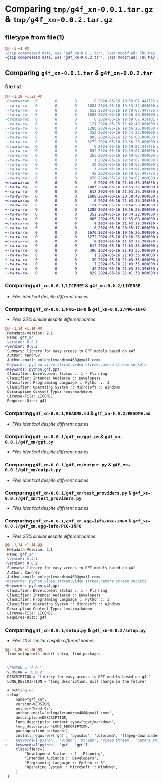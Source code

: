 # Comparing `tmp/g4f_xn-0.0.1.tar.gz` & `tmp/g4f_xn-0.0.2.tar.gz`

## filetype from file(1)

```diff
@@ -1 +1 @@
-gzip compressed data, was "g4f_xn-0.0.1.tar", last modified: Thu May 16 19:59:07 2024, max compression
+gzip compressed data, was "g4f_xn-0.0.2.tar", last modified: Thu May 16 21:03:35 2024, max compression
```

## Comparing `g4f_xn-0.0.1.tar` & `g4f_xn-0.0.2.tar`

### file list

```diff
@@ -1,18 +1,21 @@
-drwxrwxrwx   0        0        0        0 2024-05-16 19:59:07.445726 g4f_xn-0.0.1/
--rw-rw-rw-   0        0        0     1083 2024-05-16 19:53:32.000000 g4f_xn-0.0.1/LICENSE
--rw-rw-rw-   0        0        0      652 2024-05-16 19:59:07.445726 g4f_xn-0.0.1/PKG-INFO
--rw-rw-rw-   0        0        0     1608 2024-05-16 19:56:26.000000 g4f_xn-0.0.1/README.md
-drwxrwxrwx   0        0        0        0 2024-05-16 19:59:07.430101 g4f_xn-0.0.1/g4f_xn/
--rw-rw-rw-   0        0        0      121 2024-05-15 11:02:49.000000 g4f_xn-0.0.1/g4f_xn/__init__.py
--rw-rw-rw-   0        0        0     1280 2024-05-16 19:56:26.000000 g4f_xn-0.0.1/g4f_xn/gpt.py
--rw-rw-rw-   0        0        0      352 2024-05-16 19:34:22.000000 g4f_xn-0.0.1/g4f_xn/misc.py
--rw-rw-rw-   0        0        0      805 2024-05-16 12:55:08.000000 g4f_xn-0.0.1/g4f_xn/output.py
--rw-rw-rw-   0        0        0     3272 2024-05-16 19:56:26.000000 g4f_xn-0.0.1/g4f_xn/test_providers.py
-drwxrwxrwx   0        0        0        0 2024-05-16 19:59:07.445726 g4f_xn-0.0.1/g4f_xn.egg-info/
--rw-rw-rw-   0        0        0      652 2024-05-16 19:59:07.000000 g4f_xn-0.0.1/g4f_xn.egg-info/PKG-INFO
--rw-rw-rw-   0        0        0      265 2024-05-16 19:59:07.000000 g4f_xn-0.0.1/g4f_xn.egg-info/SOURCES.txt
--rw-rw-rw-   0        0        0        1 2024-05-16 19:59:07.000000 g4f_xn-0.0.1/g4f_xn.egg-info/dependency_links.txt
--rw-rw-rw-   0        0        0       39 2024-05-16 19:59:07.000000 g4f_xn-0.0.1/g4f_xn.egg-info/requires.txt
--rw-rw-rw-   0        0        0        7 2024-05-16 19:59:07.000000 g4f_xn-0.0.1/g4f_xn.egg-info/top_level.txt
--rw-rw-rw-   0        0        0       42 2024-05-16 19:59:07.445726 g4f_xn-0.0.1/setup.cfg
--rw-rw-rw-   0        0        0      878 2024-05-16 19:54:02.000000 g4f_xn-0.0.1/setup.py
+drwxrwxrwx   0        0        0        0 2024-05-16 21:03:35.396850 g4f_xn-0.0.2/
+-rw-rw-rw-   0        0        0     1083 2024-05-16 19:53:32.000000 g4f_xn-0.0.2/LICENSE
+-rw-rw-rw-   0        0        0      612 2024-05-16 21:03:35.396850 g4f_xn-0.0.2/PKG-INFO
+-rw-rw-rw-   0        0        0     1608 2024-05-16 20:38:48.000000 g4f_xn-0.0.2/README.md
+drwxrwxrwx   0        0        0        0 2024-05-16 21:03:35.396850 g4f_xn-0.0.2/g4f_xn/
+-rw-rw-rw-   0        0        0      121 2024-05-16 20:54:53.000000 g4f_xn-0.0.2/g4f_xn/__init__.py
+-rw-rw-rw-   0        0        0     1280 2024-05-16 19:56:26.000000 g4f_xn-0.0.2/g4f_xn/gpt.py
+-rw-rw-rw-   0        0        0      352 2024-05-16 19:34:22.000000 g4f_xn-0.0.2/g4f_xn/misc.py
+-rw-rw-rw-   0        0        0      805 2024-05-16 12:55:08.000000 g4f_xn-0.0.2/g4f_xn/output.py
+drwxrwxrwx   0        0        0        0 2024-05-16 21:03:35.396850 g4f_xn-0.0.2/g4f_xn/sound/
+-rw-rw-rw-   0        0        0        0 2024-05-16 20:55:17.000000 g4f_xn-0.0.2/g4f_xn/sound/__init__.py
+-rw-rw-rw-   0        0        0     1670 2024-05-16 19:56:26.000000 g4f_xn-0.0.2/g4f_xn/sound.py
+-rw-rw-rw-   0        0        0     3272 2024-05-16 19:56:26.000000 g4f_xn-0.0.2/g4f_xn/test_providers.py
+drwxrwxrwx   0        0        0        0 2024-05-16 21:03:35.396850 g4f_xn-0.0.2/g4f_xn.egg-info/
+-rw-rw-rw-   0        0        0      612 2024-05-16 21:03:35.000000 g4f_xn-0.0.2/g4f_xn.egg-info/PKG-INFO
+-rw-rw-rw-   0        0        0      306 2024-05-16 21:03:35.000000 g4f_xn-0.0.2/g4f_xn.egg-info/SOURCES.txt
+-rw-rw-rw-   0        0        0        1 2024-05-16 21:03:35.000000 g4f_xn-0.0.2/g4f_xn.egg-info/dependency_links.txt
+-rw-rw-rw-   0        0        0       39 2024-05-16 21:03:35.000000 g4f_xn-0.0.2/g4f_xn.egg-info/requires.txt
+-rw-rw-rw-   0        0        0        7 2024-05-16 21:03:35.000000 g4f_xn-0.0.2/g4f_xn.egg-info/top_level.txt
+-rw-rw-rw-   0        0        0       42 2024-05-16 21:03:35.396850 g4f_xn-0.0.2/setup.cfg
+-rw-rw-rw-   0        0        0      829 2024-05-16 21:01:39.000000 g4f_xn-0.0.2/setup.py
```

### Comparing `g4f_xn-0.0.1/LICENSE` & `g4f_xn-0.0.2/LICENSE`

 * *Files identical despite different names*

### Comparing `g4f_xn-0.0.1/PKG-INFO` & `g4f_xn-0.0.2/PKG-INFO`

 * *Files 25% similar despite different names*

```diff
@@ -1,14 +1,14 @@
 Metadata-Version: 2.1
 Name: g4f_xn
-Version: 0.0.1
+Version: 0.0.2
 Summary: library for easy access to GPT models based on g4f
 Author: Xandr0v
 Author-email: <olegalexandrov468@gmail.com>
-Keywords: python,video,stream,video stream,camera stream,sockets
+Keywords: python,g4f,gpt
 Classifier: Development Status :: 1 - Planning
 Classifier: Intended Audience :: Developers
 Classifier: Programming Language :: Python :: 3
 Classifier: Operating System :: Microsoft :: Windows
 Description-Content-Type: text/markdown
 License-File: LICENSE
 Requires-Dist: g4f
```

### Comparing `g4f_xn-0.0.1/README.md` & `g4f_xn-0.0.2/README.md`

 * *Files identical despite different names*

### Comparing `g4f_xn-0.0.1/g4f_xn/gpt.py` & `g4f_xn-0.0.2/g4f_xn/gpt.py`

 * *Files identical despite different names*

### Comparing `g4f_xn-0.0.1/g4f_xn/output.py` & `g4f_xn-0.0.2/g4f_xn/output.py`

 * *Files identical despite different names*

### Comparing `g4f_xn-0.0.1/g4f_xn/test_providers.py` & `g4f_xn-0.0.2/g4f_xn/test_providers.py`

 * *Files identical despite different names*

### Comparing `g4f_xn-0.0.1/g4f_xn.egg-info/PKG-INFO` & `g4f_xn-0.0.2/g4f_xn.egg-info/PKG-INFO`

 * *Files 25% similar despite different names*

```diff
@@ -1,14 +1,14 @@
 Metadata-Version: 2.1
 Name: g4f_xn
-Version: 0.0.1
+Version: 0.0.2
 Summary: library for easy access to GPT models based on g4f
 Author: Xandr0v
 Author-email: <olegalexandrov468@gmail.com>
-Keywords: python,video,stream,video stream,camera stream,sockets
+Keywords: python,g4f,gpt
 Classifier: Development Status :: 1 - Planning
 Classifier: Intended Audience :: Developers
 Classifier: Programming Language :: Python :: 3
 Classifier: Operating System :: Microsoft :: Windows
 Description-Content-Type: text/markdown
 License-File: LICENSE
 Requires-Dist: g4f
```

### Comparing `g4f_xn-0.0.1/setup.py` & `g4f_xn-0.0.2/setup.py`

 * *Files 10% similar despite different names*

```diff
@@ -1,26 +1,26 @@
 from setuptools import setup, find_packages
 
 
-VERSION = '0.0.1'
+VERSION = '0.0.2'
 DESCRIPTION = 'library for easy access to GPT models based on g4f'
 LONG_DESCRIPTION = 'long description. Will change in the future'
 
 # Setting up
 setup(
     name="g4f_xn",
     version=VERSION,
     author="Xandr0v",
     author_email="<olegalexandrov468@gmail.com>",
     description=DESCRIPTION,
     long_description_content_type="text/markdown",
     long_description=LONG_DESCRIPTION,
     packages=find_packages(),
     install_requires=['g4f', 'pyaudio', 'colorama', 'ffmpeg-downloader'],
-    keywords=['python', 'video', 'stream', 'video stream', 'camera stream', 'sockets'],
+    keywords=['python', 'g4f', 'gpt'],
     classifiers=[
         "Development Status :: 1 - Planning",
         "Intended Audience :: Developers",
         "Programming Language :: Python :: 3",
         "Operating System :: Microsoft :: Windows",
     ]
 )
```

